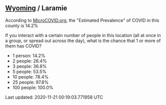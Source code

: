 
## [Wyoming](/united-states/wyoming) / Laramie

According to [MicroCOVID.org](http://microcovid.org),
the "Estimated Prevalence" of COVID in this county is 14.2%

If you interact with a certain number of people in this location
(all at once in a group, or spread out across the day), what is the chance that
1 or more of them has COVID?

- 1 person: 14.2%
- 2 people: 26.4%
- 3 people: 36.8%
- 5 people: 53.5%
- 10 people: 78.4%
- 25 people: 97.8%
- 100 people: 100.0%

Last updated: 2020-11-21 00:19:03.771958 UTC
